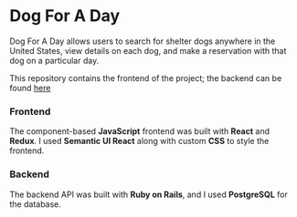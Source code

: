 # Dog For A Day [](src/images/dogicon3.png)

Dog For A Day allows users to search for shelter dogs anywhere in the United States, view details on each dog, and make a reservation with that dog on a particular day.

This repository contains the frontend of the project; the backend can be found [here](https://github.com/ryansperzel/dog-for-a-day-backend)

### Frontend

The component-based **JavaScript** frontend was built with **React** and **Redux**. I used **Semantic UI React** along with custom **CSS** to style the frontend.

### Backend

The backend API was built with **Ruby on Rails**, and I used **PostgreSQL** for the database.

